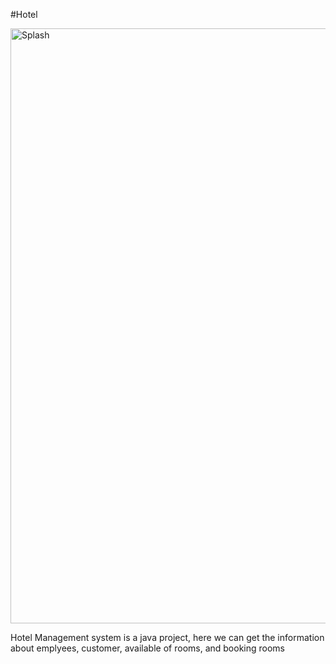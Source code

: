 #Hotel

<img width="952" alt="Splash" src="https://github.com/Nisarga-58/Hotel-Management-System/assets/118206188/8338d348-d714-49f8-986b-2308d2e87a22">

Hotel Management system is a java project, here we can get the information about emplyees, customer, available of rooms, and booking rooms
